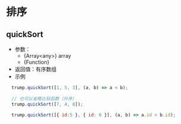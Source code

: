 # 排序

## quickSort
* 参数：
    * {Array\<any>} array
    * {Function}
* 返回值：有序数组
* 示例
```javascript
  trump.quickSort([1, 5, 3], (a, b) => a < b);
  
  // 也可以省略比较函数（升序）
  trump.quickSort([7, 4, 8]);

  trump.quickSort([{ id:5 }, { id: 6 }], (a, b) => a.id < b.id);
```
